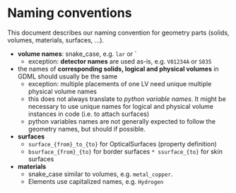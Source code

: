 # Naming conventions

This document describes our naming convention for geometry parts (solids,
volumes, materials, surfaces, ...).

- **volume names**: snake_case, e.g. `lar` or `
  - exception: **detector names** are used as-is, e.g. `V01234A` or `S035`
- the names of **corresponding solids, logical and physical volumes** in GDML
  should usually be the same
  - exception: multiple placements of one LV need unique multiple physical
    volume names
  - this does not always translate to _python variable names_. It might be
    necessary to use unique names for logical and physical volume instances in
    code (i.e. to attach surfaces)
  - python variables names are not generally expected to follow the geometry
    names, but should if possible.
- **surfaces**
  - `surface_{from}_to_{to}` for OpticalSurfaces (property definition)
  - `bsurface_{from}_{to}` for border surfaces `* ssurface_{to}` for skin
    surfaces
- **materials**
  - snake_case similar to volumes, e.g. `metal_copper`.
  - Elements use capitalized names, e.g. `Hydrogen`
